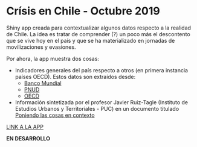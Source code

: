 Crísis en Chile - Octubre 2019
================

Shiny app creada para contextualizar algunos datos respecto a la realidad de Chile. La idea es tratar de comprender (?) un poco más el descontento que se vive hoy en el país y que se ha materializado en jornadas de movilizaciones y evasiones.

Por ahora, la app muestra dos cosas:

-   Indicadores generales del país respecto a otros (en primera instancia países OECD). Estos datos son extraídos desde:
    -   [Banco Mundial](https://data.worldbank.org/indicator)
    -   [PNUD](http://hdr.undp.org/en/data)
    -   [OECD](https://www.oecd.org/tax/tax-policy/base-de-datos-global-de-estadisticas-tributarias.htm)
-   Información sintetizada por el profesor Javier Ruiz-Tagle (Instituto de Estudios Urbanos y Territoriales - PUC) en un documento titulado [Poniendo las cosas en contexto](https://twitter.com/CedeusChile/status/1185940968740184071/photo/1)

[LINK A LA APP](https://pabloaguirreh.shinyapps.io/Indicadores2019/)

**EN DESARROLLO**
